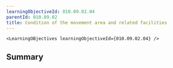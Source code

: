 ```yaml
---
learningObjectiveId: 010.09.02.04
parentId: 010.09.02
title: Condition of the movement area and related facilities
---
```


```tsx eval
<LearningOBjectives learningObjectiveId={010.09.02.04} />
```

## Summary
